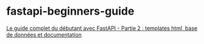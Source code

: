 # fastapi-beginners-guide

[Le guide complet du débutant avec FastAPI - Partie 2 : templates html, base de données et documentation ](https://pereprogramming.com/articles/le-guide-complet-du-debutant-avec-fastapi-partie-2/)

